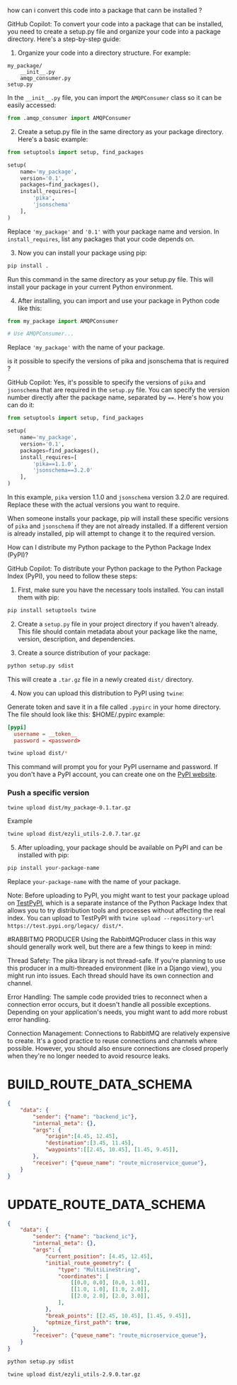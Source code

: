 
how can i convert this code into a package that cann be installed ?

GitHub Copilot: To convert your code into a package that can be installed, you need to create a setup.py file and organize your code into a package directory. Here's a step-by-step guide:

1. Organize your code into a directory structure. For example:

```
my_package/
    __init__.py
    amqp_consumer.py
setup.py
```

In the `__init__.py` file, you can import the `AMQPConsumer` class so it can be easily accessed:

```python
from .amqp_consumer import AMQPConsumer
```

2. Create a setup.py file in the same directory as your package directory. Here's a basic example:

```python
from setuptools import setup, find_packages

setup(
    name='my_package',
    version='0.1',
    packages=find_packages(),
    install_requires=[
        'pika',
        'jsonschema'
    ],
)
```

Replace `'my_package'` and `'0.1'` with your package name and version. In `install_requires`, list any packages that your code depends on.

3. Now you can install your package using pip:

```bash
pip install .
```

Run this command in the same directory as your setup.py file. This will install your package in your current Python environment.

4. After installing, you can import and use your package in Python code like this:

```python
from my_package import AMQPConsumer

# Use AMQPConsumer...
```

Replace `'my_package'` with the name of your package.

is it possible to specify the versions of pika and jsonschema that is required ?

GitHub Copilot: Yes, it's possible to specify the versions of `pika` and `jsonschema` that are required in the `setup.py` file. You can specify the version number directly after the package name, separated by `==`. Here's how you can do it:

```python
from setuptools import setup, find_packages

setup(
    name='my_package',
    version='0.1',
    packages=find_packages(),
    install_requires=[
        'pika==1.1.0',
        'jsonschema==3.2.0'
    ],
)
```

In this example, `pika` version 1.1.0 and `jsonschema` version 3.2.0 are required. Replace these with the actual versions you want to require.

When someone installs your package, pip will install these specific versions of `pika` and `jsonschema` if they are not already installed. If a different version is already installed, pip will attempt to change it to the required version.

How can I distribute my Python package to the Python Package Index (PyPI)?

GitHub Copilot: To distribute your Python package to the Python Package Index (PyPI), you need to follow these steps:

1. First, make sure you have the necessary tools installed. You can install them with pip:

```bash
pip install setuptools twine
```

2. Create a `setup.py` file in your project directory if you haven't already. This file should contain metadata about your package like the name, version, description, and dependencies.

3. Create a source distribution of your package:

```bash
python setup.py sdist
```

This will create a `.tar.gz` file in a newly created `dist/` directory.

4. Now you can upload this distribution to PyPI using `twine`:

Generate token and save it in a file called `.pypirc` in your home directory. The file should look like this: $HOME/.pypirc
example:
```conf
[pypi]
  username = __token__
  password = <password>
```

```bash
twine upload dist/*
```

This command will prompt you for your PyPI username and password. If you don't have a PyPI account, you can create one on the [PyPI website](https://pypi.org/).

### Push a specific version
```bash
twine upload dist/my_package-0.1.tar.gz
```
Example
```bash
twine upload dist/ezyli_utils-2.0.7.tar.gz
```

5. After uploading, your package should be available on PyPI and can be installed with pip:

```bash
pip install your-package-name
```

Replace `your-package-name` with the name of your package.

Note: Before uploading to PyPI, you might want to test your package upload on [TestPyPI](https://test.pypi.org/), which is a separate instance of the Python Package Index that allows you to try distribution tools and processes without affecting the real index. You can upload to TestPyPI with `twine upload --repository-url https://test.pypi.org/legacy/ dist/*`.


#RABBITMQ PRODUCER
Using the RabbitMQProducer class in this way should generally work well, but there are a few things to keep in mind:

Thread Safety: The pika library is not thread-safe. If you're planning to use this producer in a multi-threaded environment (like in a Django view), you might run into issues. Each thread should have its own connection and channel.

Error Handling: The sample code provided tries to reconnect when a connection error occurs, but it doesn't handle all possible exceptions. Depending on your application's needs, you might want to add more robust error handling.

Connection Management: Connections to RabbitMQ are relatively expensive to create. It's a good practice to reuse connections and channels where possible. However, you should also ensure connections are closed properly when they're no longer needed to avoid resource leaks.

# BUILD_ROUTE_DATA_SCHEMA
```json
{
    "data": {
        "sender": {"name": "backend_ic"},
        "internal_meta": {},
        "args": {
            "origin":[4.45, 12.45],
            "destination":[3.45, 11.45],
            "waypoints":[[2.45, 10.45], [1.45, 9.45]],
        },
        "receiver": {"queue_name": "route_microservice_queue"},
    }
}
```
# UPDATE_ROUTE_DATA_SCHEMA
```json
{
    "data": {
        "sender": {"name": "backend_ic"},
        "internal_meta": {},
        "args": {
            "current_position": [4.45, 12.45],
            "initial_route_geometry": {
                "type": "MultiLineString",
                "coordinates": [
                    [[0.0, 0.0], [0.0, 1.0]],
                    [[1.0, 1.0], [1.0, 2.0]],
                    [[2.0, 2.0], [2.0, 3.0]],
                ],
            },
            "break_points": [[2.45, 10.45], [1.45, 9.45]],
            "optmize_first_path": true,
        },
        "receiver": {"queue_name": "route_microservice_queue"},
    }
}
```

```bash
python setup.py sdist
```
```bash
twine upload dist/ezyli_utils-2.9.0.tar.gz
```